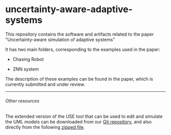 # uncertainty-aware-adaptive-systems

This repository contains the software and artifacts related to the paper "Uncertainty-aware simulation of adaptive systems"

It has two main folders, corresponding to the examples used in the paper:

* Chasing Robot

* ZNN system

The description of these examples can be found in the paper, which is currently submitted and under review.

<hr>

###### Other resources

The extended version of the USE tool that can be used to edit and simulate the UML models can be downloaded from our [Git repository](https://github.com/atenearesearchgroup/uncertainty), and also directly from the following [zipped file](https://atenea.lcc.uma.es/downloads/SubjectiveLogic/USE-Uncertainty.zip).


